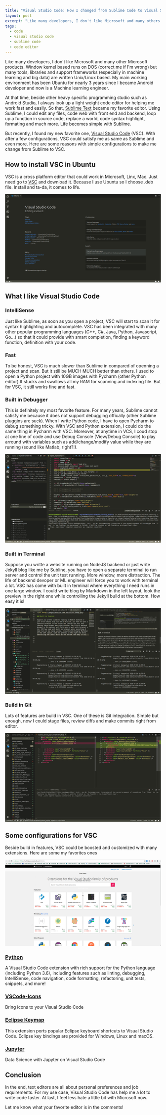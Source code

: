 ```yaml
---
title: "Visual Studio Code: How I changed from Sublime Code to Visual Studio Code"
layout: post
excerpt: "Like many developers, I don't like Microsoft and many others M$ products. But this is the reasons I started to love and changed from Sublime Code to Visual Studio Code as my main code editor."
tags:
  - code
  - visual studio code
  - sublime code
  - code editor
---
```


Like many developers, I don't like Microsoft and many other Microsoft products. Window kernel based runs on DOS (correct me if I'm wrong) but many tools, libraries and support frameworks (especially in machine learning and big data) are written Unix/Linux based. My main working environment has been Ubuntu for nearly 3 years since I became Android developer and now is a Machine learning engineer. 

At that time, beside other heavy specific programming studio such as Android Studio, I always look up a light weight code editor for helping me work fast and easily. So that, [Sublime Text](https://www.sublimetext.com/) became my favorite editor. Using Sublime, I could edit any files, code web with front end and backend, loop up a function in source code, replace a world, code syntax highlight, formating and much more. Life becomes simple with Sublime. 

But recently, I found my new favorite one, [Visual Studio Code](https://code.visualstudio.com/) (VSC). With after a few configurations, VSC could satisfy me as same as Sublime and even more. Here are some reasons with simple configurations to make me change from Sublime to VSC.

## How to install VSC in Ubuntu 

VSC is a cross platform editor that could work in Microsoft, Linx, Mac. Just need go to [VSC](https://code.visualstudio.com/Download)  and download it. Because I use Ubuntu so I choose .deb file. Install and ta-da, it comes to life.

![VSC images](/images/favorite-code-editor/vsc-main.png)

## What I like Visual Studio Code 

### IntelliSense 

Just like Sublime, as soon as you open a project, VSC will start to scan it for syntax highlighting and autocomplete. VSC has been integrated with many other popular programming languages (C++, C#, Java, Python, Javascript, Go...) so that it could provide with smart completion, finding a keyword function, definition with your code. 

### Fast 

To be honest, VSC is much slower than Sublime in compared of openning a project and scan. But it still be MUCH MUCH better than others. I used to open a Python project with 10GB images with Pycharm (other Python editor).It stucks and swallows all my RAM for scanning and indexing file. But for VSC, it still works fine and fast. 

### Built in Debugger

This is definitely my most favorite feature. For many years, Sublime cannot satisfy me because it does not support debugging offically (other Sublime pluggins are suck). When I write Python code, I have to open Pycharm to debug something tricky. With VSC and Python extension, I could do the same thing in Pycharm with VSC. Moreover, at anytime in VCS, I coud stop at one line of code and use Debug Console (View/Debug Console) to play arround with variables  such as add/change/modify value while they are running (sound like Matlab, right?!).

![VSC debug](/images/favorite-code-editor/vsc-debug.png)

### Built in Terminal 

Suppose you writte a website running on NodeJS backend or just write Jekyll blog like me by Subline, you have to open a separate terminal to run server and control the unit test running. More window, more distraction. The life of backend devoper or ML engineer will force you to work with terminal a lot. VSC has come with built in terminal where everything I need runs in one large window. I could write blog by Markdown in the left layout, look the preview in the right one while controlling the Jekyll build at the bottom. How easy it is!

![VSC terminal](/images/favorite-code-editor/vsc-terminal.png)

### Build in Git

Lots of features are build in VSC. One of these is Git integration. Simple but enough, now I could stage files, review diffs and make commits right from editor. 

![VSC terminal](/images/favorite-code-editor/vsc-git.png)

## Some configurations for VSC 

Beside build in features, VSC could be boosted and customized with many extensions. Here are some my favorites ones 

![VSC terminal](/images/favorite-code-editor/vsc-extensions.png)

### [Python](https://marketplace.visualstudio.com/items?itemName=ms-python.python)

A Visual Studio Code extension with rich support for the Python language (including Python 3.6), including features such as linting, debugging, IntelliSense, code navigation, code formatting, refactoring, unit tests, snippets, and more!

### [VSCode-Icons](https://marketplace.visualstudio.com/items?itemName=robertohuertasm.vscode-icons)

Bring icons to your Visual Studio Code

### [Eclipse Keymap](https://marketplace.visualstudio.com/items?itemName=alphabotsec.vscode-eclipse-keybindings)

This extension ports popular Eclipse keyboard shortcuts to Visual Studio Code. Eclipse key bindings are provided for Windows, Linux and macOS.

### [Jupyter](https://marketplace.visualstudio.com/items?itemName=donjayamanne.jupyter)

Data Science with Jupyter on Visual Studio Code

## Conclusion

In the end, text editors are all about personal preferences and job requirements. For my use case, Visual Studio Code has help me a lot to write code faster. At last, I feel less hate a little bit with Microsoft now. 

Let me know what your favorite editor is in the comments!